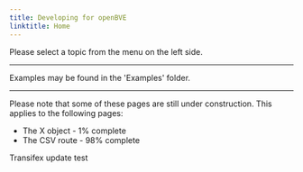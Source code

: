 ```yaml
---
title: Developing for openBVE
linktitle: Home
---
```


Please select a topic from the menu on the left side.

---

Examples may be found in the 'Examples' folder.

---

Please note that some of these pages are still under construction. This applies to the following pages:

- The X object - 1% complete
- The CSV route - 98% complete

Transifex update test